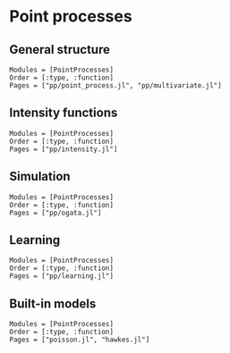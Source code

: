 # Point processes

## General structure

```@autodocs
Modules = [PointProcesses]
Order = [:type, :function]
Pages = ["pp/point_process.jl", "pp/multivariate.jl"]
```

## Intensity functions

```@autodocs
Modules = [PointProcesses]
Order = [:type, :function]
Pages = ["pp/intensity.jl"]
```

## Simulation

```@autodocs
Modules = [PointProcesses]
Order = [:type, :function]
Pages = ["pp/ogata.jl"]
```

## Learning

```@autodocs
Modules = [PointProcesses]
Order = [:type, :function]
Pages = ["pp/learning.jl"]
```

## Built-in models

```@autodocs
Modules = [PointProcesses]
Order = [:type, :function]
Pages = ["poisson.jl", "hawkes.jl"]
```